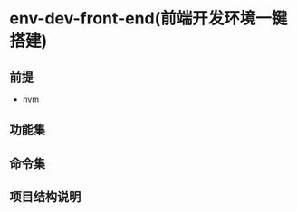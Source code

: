 <!--
 * @Author: xuziyong
 * @Date: 2021-10-29 23:52:48
 * @LastEditors: xuziyong
 * @LastEditTime: 2021-10-31 02:32:20
 * @Description: TODO
-->

# env-dev-front-end(前端开发环境一键搭建)

## 前提

* nvm

## 功能集

## 命令集

## 项目结构说明
